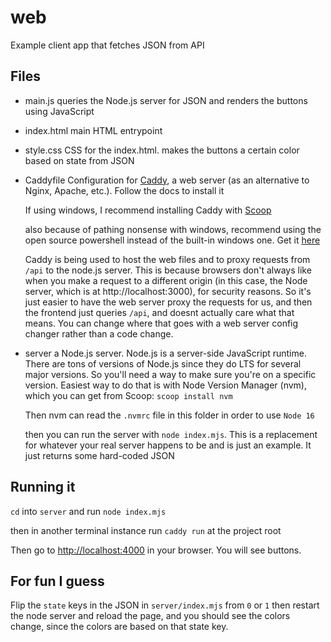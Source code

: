 # web

Example client app that fetches JSON from API

## Files

- main.js
  queries the Node.js server for JSON and renders the buttons using JavaScript
- index.html
  main HTML entrypoint
- style.css
  CSS for the index.html. makes the buttons a certain color based on state from JSON
- Caddyfile
  Configuration for [Caddy](https://caddyserver.com/), a web server (as an alternative to Nginx, Apache, etc.). Follow the docs to install it

  If using windows, I recommend installing Caddy with [Scoop](https://scoop.sh/)

  also because of pathing nonsense with windows, recommend using the open source powershell instead of the built-in windows one. Get it [here](https://github.com/PowerShell/PowerShell)

  Caddy is being used to host the web files and to proxy requests from `/api` to the node.js server. This is because browsers don't always like when you make a request to a different origin (in this case, the Node server, which is at http://localhost:3000), for security reasons. So it's just easier to have the web server proxy the requests for us, and then the frontend just queries `/api`, and doesnt actually care what that means. You can change where that goes with a web server config changer rather than a code change.

- server
  a Node.js server. Node.js is a server-side JavaScript runtime. There are tons of versions of Node.js since they do LTS for several major versions. So you'll need a way to make sure you're on a specific version. Easiest way to do that is with Node Version Manager (nvm), which you can get from Scoop: `scoop install nvm`

  Then nvm can read the `.nvmrc` file in this folder in order to use `Node 16`

  then you can run the server with `node index.mjs`. This is a replacement for whatever your real server happens to be and is just an example. It just returns some hard-coded JSON

## Running it

`cd` into `server` and run `node index.mjs`

then in another terminal instance run `caddy run` at the project root

Then go to [http://localhost:4000](http://localhost:4000) in your browser. You will see buttons.

## For fun I guess

Flip the `state` keys in the JSON in `server/index.mjs` from `0` or `1` then restart the node server and reload the page, and you should see the colors change, since the colors are based on that state key.

